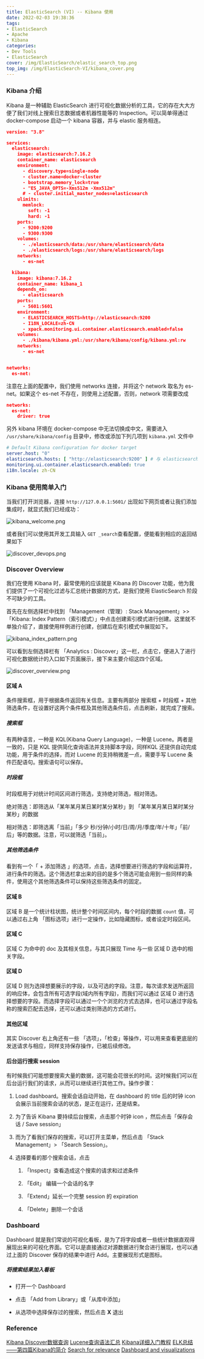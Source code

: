 ```yaml
---
title: ElasticSearch (VI) -- Kibana 使用
date: 2022-02-03 19:38:36
tags:
- ElasticSearch
- Apache
- Kibana
categories:
- Dev Tools
- ElasticSearch
cover: /img/ElasticSearch/elastic_search_top.png
top_img: /img/ElasticSearch-VI/kibana_cover.png
---
```


### Kibana 介绍

Kibana 是一种辅助 ElasticSearch 进行可视化数据分析的工具，它的存在大大方便了我们对线上搜索日志数据或者机器性能等的 Inspection。可以简单得通过 docker-compose 启动一个 kibana 容器，并与 elastic 服务相连。

```json
version: "3.8"

services:
  elasticsearch:
    image: elasticsearch:7.16.2
    container_name: elasticsearch
    environment:
      - discovery.type=single-node
      - cluster.name=docker-cluster
      - bootstrap.memory_lock=true
      - "ES_JAVA_OPTS=-Xms512m -Xmx512m"
      # - cluster.initial_master_nodes=elasticsearch
    ulimits:
      memlock:
        soft: -1
        hard: -1
    ports:
      - 9200:9200
      - 9300:9300
    volumes:
      - ./elasticsearch/data:/usr/share/elasticsearch/data
      - ./elasticsearch/logs:/usr/share/elasticsearch/logs
    networks:
      - es-net

  kibana:
    image: kibana:7.16.2
    container_name: kibana_1
    depends_on:
      - elasticsearch
    ports:
      - 5601:5601
    environment:
      - ELASTICSEARCH_HOSTS=http://elasticsearch:9200
      - I18N_LOCALE=zh-CN
      - xpack.monitoring.ui.container.elasticsearch.enabled=false
    volumes:
      - ./kibana/kibana.yml:/usr/share/kibana/config/kibana.yml:rw
    networks:
      - es-net


networks:
  es-net:
```

注意在上面的配置中，我们使用 networks 连接，并将这个 network 取名为 es-net。如果这个 es-net 不存在，则使用上述配置，否则，network 项需要改成

```json
networks:
  es-net: 
    driver: true
```

另外 kibana 环境在 docker-compose 中无法切换成中文，需要进入 `/usr/share/kibana/config` 目录中，修改或添加下列几项到 `kibana.yml` 文件中

```yaml
# Default Kibana configuration for docker target
server.host: "0"
elasticsearch.hosts: [ "http://elasticsearch:9200" ] # 与 elasticsearch 中设定的名字有关
monitoring.ui.container.elasticsearch.enabled: true
i18n.locale: zh-CN
```

### Kibana 使用简单入门

当我们打开浏览器，连接 `http://127.0.0.1:5601/` 出现如下网页或者让我们添加集成时，就显式我们已经成功：

![kibana_welcome.png](https://jason24-zeng.github.io/img/ElasticSearch-VI/kibana_welcome.png)

或者我们可以使用其开发工具输入 `GET _search`查看配置，便能看到相应的返回结果如下

![discover_devops.png](https://jason24-zeng.github.io/img/ElasticSearch-VI/discover_devops.png)

### Discover Overview

我们在使用 Kibana 时，最常使用的应该就是 Kibana 的 Discover 功能，他为我们提供了一个可视化过滤与汇总统计数据的方式，是我们使用 ElasticSearch 阶段不可缺少的工具。

首先在左侧选择栏中找到 「Management（管理）: Stack Management」>> 「Kibana: Index Pattern（索引模式）」中点击创建索引模式进行创建。这里就不单独介绍了，直接使用样例进行创建，创建后在索引模式中展现如下。

![kibana_index_pattern.png](https://jason24-zeng.github.io/img/ElasticSearch-VI/kibana_index_pattern.png)

可以看到左侧选择栏有 「Analytics : Discover」这一栏，点击它，便进入了进行可视化数据统计的入口如下页面展示，接下来主要介绍这四个区域。

![discover_overview.png](https://jason24-zeng.github.io/img/ElasticSearch-VI/discover_overview.png)

#### 区域 A

条件搜索框，用于根据条件返回有关信息。主要有两部分 搜索框 + 时段框 + 其他筛选条件，在设置好这两个条件框及其他筛选条件后，点击刷新，就完成了搜索。

##### 搜索框

有两种语言，一种是 KQL(Kibana Query Language)，一种是 Lucene。两者是一致的，只是 KQL 提供简化查询语法并支持脚本字段，同样KQL 还提供自动完成功能，用于条件的选择，而对 Lucene 的支持稍微差一点，需要手写 Lucene 条件匹配语句。搜索语句可以保存。

##### 时段框

时段框用于对统计时间区间进行筛选，支持绝对筛选，相对筛选。

绝对筛选：即筛选从「某年某月某日某时某分某秒」到 「某年某月某日某时某分某秒」的数据

相对筛选：即筛选离「当前」「多少 秒/分钟/小时/日/周/月/季度/年/十年」「前/后」等的数据。注意，可以就筛选「当前」。

##### 其他筛选条件

看到有一个「 + 添加筛选 」的选项，点击，选择想要进行筛选的字段和运算符，进行条件的筛选。这个筛选栏拿出来的目的是多个筛选可能会用到一些同样的条件，使用这个其他筛选条件可以保持这些筛选条件的固定。

#### 区域 B

区域 B 是一个统计柱状图，统计整个时间区间内，每个时段的数据 `count` 值，可以通过右上角 「图标选项」进行一定操作，比如隐藏图标，或者设定时段区间。

#### 区域 C

区域 C 为命中的 doc 及其相关信息，与其只展现 Time 与一些 区域 D 选中的相关字段。

#### 区域 D

区域 D 则为选择想要展示的字段，以及可选的字段。注意，每次请求发送所返回的响应体，会包含所有可选字段(域内所有字段)，而我们可以通过 区域 D 进行选择想要的字段。而选择字段可以通过一个个浏览的方式去选择，也可以通过字段名称的搜索匹配去选择，还可以通过类别筛选的方式进行。

#### 其他区域

其实 Discover 右上角还有一些 「选项」，「检查」等操作，可以用来查看更底层的发送请求与相应，同样支持保存操作，已被后续修改。

#### 后台运行搜索 session

有时候我们可能想要搜索大量的数据，这可能会花很长的时间。这时候我们可以在后台运行我们的请求，从而可以继续进行其他工作。操作步骤：

1. Load dashboard。搜索会话自动开始，在 dashboard 的 title 后的时钟 icon 会展示当前搜索会话的状态，是正在运行，还是结束。

2. 为了告诉 Kibana 要持续后台搜索，点击那个时钟 icon ，然后点击「保存会话 / Save session」

3. 而为了看我们保存的搜索，可以打开主菜单，然后点击 「Stack Management」> 「Search Session」。

4. 选择要看的那个搜索会话，点击 
   
   1. 「Inspect」查看造成这个搜索的请求和过滤条件
   
   2. 「Edit」 编辑一个会话的名字
   
   3. 「Extend」延长一个完整 session 的 expiration
   
   4. 「Delete」删除一个会话

### Dashboard

Dashboard 就是我们常说的可视化看板，是为了将字段或者一些统计数据直观得展现出来的可视化界面。它可以是直接通过对源数据进行聚合进行展现，也可以通过上面的 Discover 保存的结果中进行 Add。主要展现形式是图标。

##### 将搜索结果加入看板

- 打开一个 Dashboard

- 点击 「Add from Library」或「从库中添加」

- 从选项中选择保存过的搜索，然后点击 **X** 退出

### Reference

[Kibana Discover数据查询](https://www.tizi365.com/archives/796.html)
[Lucene查询语法汇总](https://www.cnblogs.com/chenqionghe/p/12501218.html)
[Kibana详细入门教程](https://www.cnblogs.com/chenqionghe/p/12503181.html)
[ELK总结——第四篇Kibana的简介](https://zhuanlan.zhihu.com/p/102185616)
[Search for relevance](https://www.elastic.co/guide/en/kibana/current/discover-search-for-relevance.html)
[Dashboard and visualizations](https://www.elastic.co/guide/en/kibana/current/dashboard.html#dashboard)
